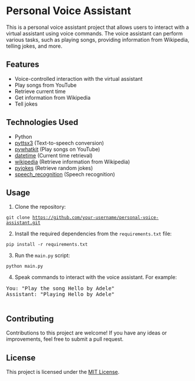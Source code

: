 <h1>Personal Voice Assistant</h1>

<p>This is a personal voice assistant project that allows users to interact with a virtual assistant using voice
        commands. The voice assistant can perform various tasks, such as playing songs, providing information from
        Wikipedia, telling jokes, and more.</p>

<h2>Features</h2>

  <ul>
      <li>Voice-controlled interaction with the virtual assistant</li>
      <li>Play songs from YouTube</li>
      <li>Retrieve current time</li>
      <li>Get information from Wikipedia</li>
      <li>Tell jokes</li>
  </ul>

  <h2>Technologies Used</h2>

  <ul>
        <li>Python</li>
        <li><a href="https://pypi.org/project/pyttsx3/">pyttsx3</a> (Text-to-speech conversion)</li>
        <li><a href="https://pypi.org/project/pywhatkit/">pywhatkit</a> (Play songs on YouTube)</li>
        <li><a href="https://docs.python.org/3/library/datetime.html">datetime</a> (Current time retrieval)</li>
        <li><a href="https://pypi.org/project/wikipedia/">wikipedia</a> (Retrieve information from Wikipedia)</li>
        <li><a href="https://pypi.org/project/pyjokes/">pyjokes</a> (Retrieve random jokes)</li>
        <li><a href="https://pypi.org/project/SpeechRecognition/">speech_recognition</a> (Speech recognition)</li>
    </ul>

  <h2>Usage</h2>

  <ol>
        <li>Clone the repository:</li>
    </ol>

  <code>git clone https://github.com/your-username/personal-voice-assistant.git</code>

  <ol start="2">
        <li>Install the required dependencies from the <code>requirements.txt</code> file:</li>
    </ol>

  <code>pip install -r requirements.txt</code>

  <ol start="3">
        <li>Run the <code>main.py</code> script:</li>
    </ol>

  <code>python main.py</code>

  <ol start="4">
        <li>Speak commands to interact with the voice assistant. For example:</li>
    </ol>

  <pre>
You: "Play the song Hello by Adele"
Assistant: "Playing Hello by Adele"
    </pre>

  <h2>Contributing</h2>

  <p>Contributions to this project are welcome! If you have any ideas or improvements, feel free to submit a pull
        request.</p>

  <h2>License</h2>

  <p>This project is licensed under the <a href="LICENSE">MIT License</a>.</p>
